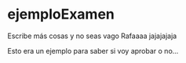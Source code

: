 ﻿ejemploExamen
=============
Escribe más cosas y no seas vago Rafaaaa jajajajaja


Esto era un ejemplo para saber si voy aprobar o no...
